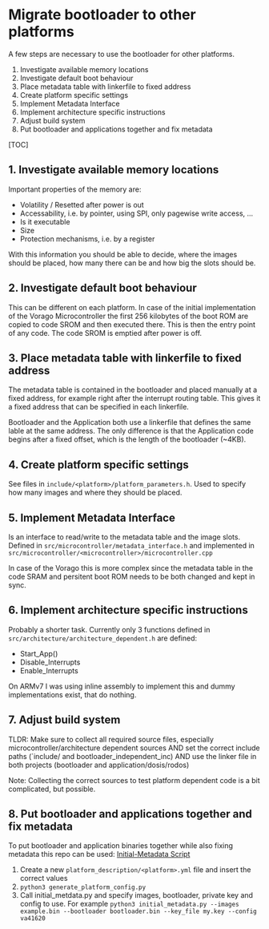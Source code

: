 
# Migrate bootloader to other platforms

A few steps are necessary to use the bootloader for other platforms. 

1. Investigate available memory locations
2. Investigate default boot behaviour
3. Place metadata table with linkerfile to fixed address
4. Create platform specific settings
5. Implement Metadata Interface
6. Implement architecture specific instructions
7. Adjust build system
8. Put bootloader and applications together and fix metadata

[TOC]

## 1. Investigate available memory locations
Important properties of the memory are:
- Volatility / Resetted after power is out
- Accessability, i.e. by pointer, using SPI, only pagewise write access, ...
- Is it executable
- Size
- Protection mechanisms, i.e. by a register

With this information you should be able to decide, where the images should be placed, how many there can be and how big the slots should be. 

## 2. Investigate default boot behaviour
This can be different on each platform. In case of the initial implementation of the Vorago Microcontroller the first 256 kilobytes of the boot ROM are copied to code SROM and then executed there.
This is then the entry point of any code.
The code SROM is emptied after power is off. 




## 3. Place metadata table with linkerfile to fixed address
The metadata table is contained in the bootloader and placed manually at a fixed address, for example right after the interrupt routing table. This gives it a fixed address that can be specified in each linkerfile.

Bootloader and the Application both use a linkerfile that defines the same lable at the same address.
The only difference is that the Application code begins after a fixed offset, which is the length of the bootloader (~4KB).

## 4. Create platform specific settings
See files in `include/<platform>/platform_parameters.h`.
Used to specify how many images and where they should be placed.

## 5. Implement Metadata Interface
Is an interface to read/write to the metadata table and the image slots.
Defined in `src/microcontroller/metadata_interface.h` and implemented in `src/microcontroller/<microcontroller>/microcontroller.cpp`

In case of the Vorago this is more complex since the metadata table in the code SRAM and persitent boot ROM needs to be both changed and kept in sync. 

## 6. Implement architecture specific instructions
Probably a shorter task. Currently only 3 functions defined in `src/architecture/architecture_dependent.h` are defined:
- Start_App()
- Disable_Interrupts
- Enable_Interrupts

On ARMv7 I was using inline assembly to implement this and dummy implementations exist, that do nothing. 

## 7. Adjust build system
TLDR: Make sure to collect all required source files, especially microcontroller/architecture dependent sources 
AND set the correct include paths (`include/<platform> and bootloader_independent_inc)
AND use the linker file in both projects (bootloader and application/dosis/rodos)

Note: Collecting the correct sources to test platform dependent code is a bit complicated, but possible. 

## 8. Put bootloader and applications together and fix metadata
To put bootloader and application binaries together while also fixing metadata this repo can be used:
[Initial-Metadata Script](https://github.com/ThisIsPatrickM/bareboot-initial-metadata)

1. Create a new `platform_description/<platform>.yml` file and insert the correct values
2. `python3 generate_platform_config.py`
3. Call initial_metdata.py and specify images, bootloader, private key and config to use. For example `python3 initial_metadata.py --images example.bin --bootloader bootloader.bin --key_file my.key --config va41620`

